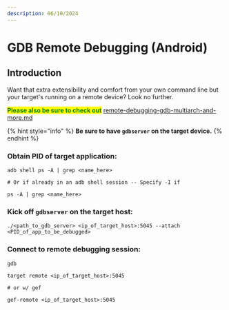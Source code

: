 ```yaml
---
description: 06/10/2024
---
```


# GDB Remote Debugging (Android)

## Introduction

Want that extra extensibility and comfort from your own command line but your target's running on a remote device? Look no further.

<mark style="color:green;">**Please also be sure to check out**</mark> [remote-debugging-gdb-multiarch-and-more.md](../binary-exploitation/remote-debugging-gdb-multiarch-and-more.md "mention")

{% hint style="info" %}
**Be sure to have `gdbserver` on the target device.**
{% endhint %}

### **Obtain PID of target application:**

```
adb shell ps -A | grep <name_here>

# Or if already in an adb shell session -- Specify -I if

ps -A | grep <name_here>
```

### **Kick off `gdbserver` on the target host:**

```
./<path_to_gdb_server> <ip_of_target_host>:5045 --attach <PID_of_app_to_be_debugged>
```

### **Connect to remote debugging session:**

```
gdb

target remote <ip_of_target_host>:5045

# or w/ gef

gef-remote <ip_of_target_host>:5045
```
